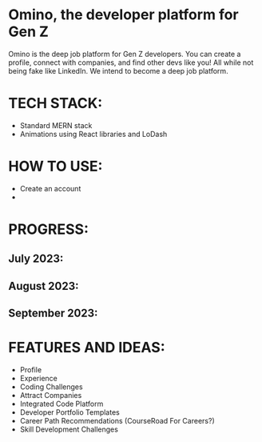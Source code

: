 # Omino, the developer platform for Gen Z
Omino is the deep job platform for Gen Z developers. You can create a profile, connect with companies, and find other devs like you! All while not being fake like LinkedIn. We intend to become a deep job platform. 

# TECH STACK:
* Standard MERN stack
* Animations using React libraries and LoDash

# HOW TO USE:
* Create an account
* 

# PROGRESS:
July 2023:
- 

August 2023:
-

September 2023:
-

# FEATURES AND IDEAS:
* Profile
* Experience
* Coding Challenges
* Attract Companies
* Integrated Code Platform
* Developer Portfolio Templates
* Career Path Recommendations (CourseRoad For Careers?)
* Skill Development Challenges
